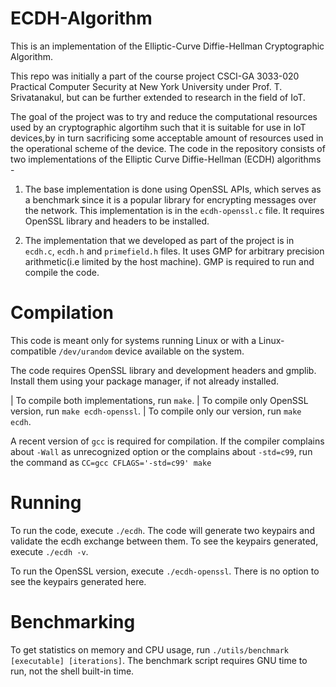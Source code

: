 # ECDH-Algorithm
This is an implementation of the Elliptic-Curve Diffie-Hellman Cryptographic Algorithm.

This repo was initially a part of the course project CSCI-GA 3033-020 Practical Computer Security at New York University under
Prof. T. Srivatanakul, but can be further extended to research in the field of IoT.

The goal of the project was to try and reduce the computational resources
used by an cryptographic algortihm such that it is suitable for use in IoT
devices,by in turn sacrificing some acceptable amount of resources used in the operational scheme of the device. The code in the repository consists of two implementations of the Elliptic Curve Diffie-Hellman (ECDH) algorithms - 

1) The base implementation is done using OpenSSL APIs, which serves as a
   benchmark since it is a popular library for encrypting messages over the
   network. This implementation is in the ``ecdh-openssl.c`` file. It requires
   OpenSSL library and headers to be installed.

2) The implementation that we developed as part of the project is in
   ``ecdh.c``, ``ecdh.h`` and ``primefield.h`` files. It uses GMP for arbitrary
   precision arithmetic(i.e limited by the host machine). GMP is required to run and compile the code.
   

# Compilation
This code is meant only for systems running Linux or with a Linux-compatible
``/dev/urandom`` device available on the system.

The code requires OpenSSL library and development headers and gmplib. Install
them using your package manager, if not already installed.

| To compile both implementations, run ``make``.
| To compile only OpenSSL version, run ``make ecdh-openssl``.
| To compile only our version, run ``make ecdh``.

A recent version of ``gcc`` is required for compilation. If the compiler
complains about ``-Wall`` as unrecognized option or the complains about
``-std=c99``, run the command as ``CC=gcc CFLAGS='-std=c99' make``


# Running
To run the code, execute ``./ecdh``. The code will generate two keypairs and validate
the ecdh exchange between them. To see the keypairs generated, execute ``./ecdh -v``.

To run the OpenSSL version, execute ``./ecdh-openssl``. There is no option to see the
keypairs generated here.


# Benchmarking
To get statistics on memory and CPU usage, run ``./utils/benchmark [executable] [iterations]``.
The benchmark script requires GNU time to run, not the shell built-in time.

